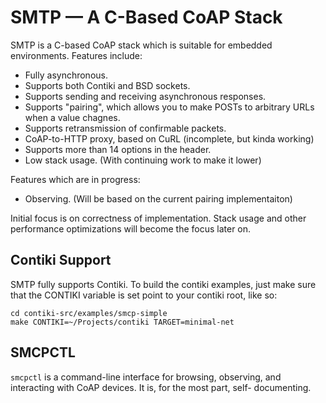 SMTP — A C-Based CoAP Stack
===========================

SMTP is a C-based CoAP stack which is suitable for embedded
environments. Features include:

 * Fully asynchronous.
 * Supports both Contiki and BSD sockets.
 * Supports sending and receiving asynchronous responses.
 * Supports "pairing", which allows you to make POSTs to arbitrary
   URLs when a value chagnes.
 * Supports retransmission of confirmable packets.
 * CoAP-to-HTTP proxy, based on CuRL (incomplete, but kinda working)
 * Supports more than 14 options in the header.
 * Low stack usage. (With continuing work to make it lower)

Features which are in progress:

 * Observing. (Will be based on the current pairing implementaiton)

Initial focus is on correctness of implementation. Stack usage and other
performance optimizations will become the focus later on.

## Contiki Support ##

SMTP fully supports Contiki. To build the contiki examples, just make
sure that the CONTIKI variable is set point to your contiki root, like
so:

    cd contiki-src/examples/smcp-simple
	make CONTIKI=~/Projects/contiki TARGET=minimal-net

## SMCPCTL ##

`smcpctl` is a command-line interface for browsing, observing, and
interacting with CoAP devices. It is, for the most part, self-
documenting.
